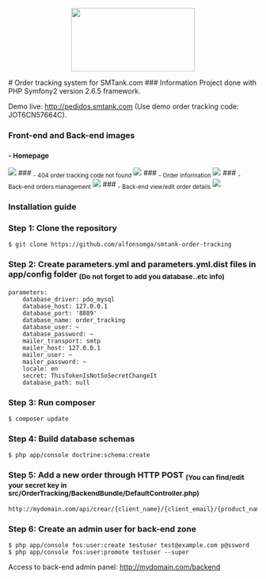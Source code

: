<p align="center"><img width="250" height="128" src="http://i.imgur.com/AtFS9Ie.png"/></p>
# Order tracking system for SMTank.com
### Information
Project done with PHP Symfony2 version 2.6.5 framework.


Demo live: http://pedidos.smtank.com (Use demo order tracking code: JOT6CN57664C).
### Front-end and Back-end images
### <sub>- Homepage</sub>
<img src="http://i.imgur.com/iyUsbiI.png">
### <sub>- 404 order tracking code not found</sub>
<img src="http://i.imgur.com/382o0Lu.png">
### <sub>- Order information</sub>
<img src="http://i.imgur.com/y7SXdEV.png">
### <sub>- Back-end orders management</sub>
<img src="http://i.imgur.com/u89JUL9.png">
### <sub>- Back-end view/edit order details</sub>
<img src="http://i.imgur.com/lDS5Ntk.png">




### Installation guide

### Step 1: Clone the repository
```
$ git clone https://github.com/alfonsomga/smtank-order-tracking
```
### Step 2: Create parameters.yml and parameters.yml.dist files in app/config folder <sub>(Do not forget to add you database..etc info)</sub>
```
parameters:
    database_driver: pdo_mysql
    database_host: 127.0.0.1
    database_port: '8889'
    database_name: order_tracking
    database_user: ~
    database_password: ~
    mailer_transport: smtp
    mailer_host: 127.0.0.1
    mailer_user: ~
    mailer_password: ~
    locale: en
    secret: ThisTokenIsNotSoSecretChangeIt
    database_path: null
```
### Step 3: Run composer
```
$ composer update
```
### Step 4: Build database schemas
```
$ php app/console doctrine:schema:create
```
### Step 5: Add a new order through HTTP POST <sub>(You can find/edit your secret key in src/OrderTracking/BackendBundle/DefaultController.php)</sub>
```
http://mydomain.com/api/crear/{client_name}/{client_email}/{product_name}/{product_price}/{secretkey}
```
### Step 6: Create an admin user for back-end zone
```
$ php app/console fos:user:create testuser test@example.com p@ssword
$ php app/console fos:user:promote testuser --super
```

Access to back-end admin panel: http://mydomain.com/backend
